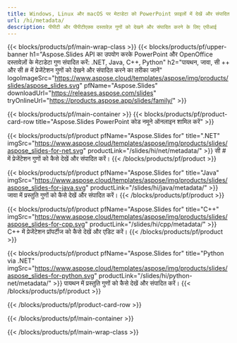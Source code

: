 ```yaml
---
title: Windows, Linux और macOS पर मेटाडेटा को PowerPoint फ़ाइलों में देखें और संपादित करें
url: /hi/metadata/
description: पीपीटी और पीपीटीएक्स दस्तावेज़ गुणों को देखने और संपादित करने के लिए एपीआई
---
```


{{< blocks/products/pf/main-wrap-class >}}
{{< blocks/products/pf/upper-banner h1="Aspose.Slides API का उपयोग करके PowerPoint और OpenOffice दस्तावेज़ों के मेटाडेटा गुण संपादित करें: .NET, Java, C++, Python" h2="पायथन, जावा, सी ++ और सी # में प्रेजेंटेशन गुणों को देखने और संपादित करने का तरीका जानें" logoImageSrc="https://www.aspose.cloud/templates/aspose/img/products/slides/aspose_slides.svg" pfName="Aspose.Slides" downloadUrl="https://releases.aspose.com/slides" tryOnlineUrl="https://products.aspose.app/slides/family/" >}}

{{< blocks/products/pf/main-container >}}
{{< blocks/products/pf/product-card-row title="Aspose.Slides PowerPoint कोड नमूने ऑनलाइन शामिल करें" >}}

{{< blocks/products/pf/product pfName="Aspose.Slides for" title=".NET" imgSrc="https://www.aspose.cloud/templates/aspose/img/products/slides/aspose_slides-for-net.svg" productLink="/slides/hi/net/metadata/" >}}
सी # में प्रेजेंटेशन गुणों को कैसे देखें और संपादित करें।
{{< /blocks/products/pf/product >}}

{{< blocks/products/pf/product pfName="Aspose.Slides for" title="Java" imgSrc="https://www.aspose.cloud/templates/aspose/img/products/slides/aspose_slides-for-java.svg" productLink="/slides/hi/java/metadata/" >}}
जावा में प्रस्तुति गुणों को कैसे देखें और संपादित करें।
{{< /blocks/products/pf/product >}}

{{< blocks/products/pf/product pfName="Aspose.Slides for" title="C++" imgSrc="https://www.aspose.cloud/templates/aspose/img/products/slides/aspose_slides-for-cpp.svg" productLink="/slides/hi/cpp/metadata/" >}}
C++ में प्रेजेंटेशन प्रॉपर्टीज को कैसे देखें और एडिट करें।
{{< /blocks/products/pf/product >}}

{{< blocks/products/pf/product pfName="Aspose.Slides for" title="Python via .NET" imgSrc="https://www.aspose.cloud/templates/aspose/img/products/slides/aspose_slides-for-python.svg" productLink="/slides/hi/python-net/metadata/" >}}
पायथन में प्रस्तुति गुणों को कैसे देखें और संपादित करें।
{{< /blocks/products/pf/product >}}

{{< /blocks/products/pf/product-card-row >}}

{{< /blocks/products/pf/main-container >}}

{{< /blocks/products/pf/main-wrap-class >}}

